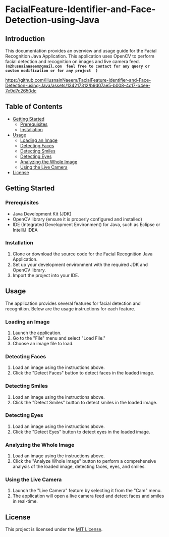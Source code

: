 # FacialFeature-Identifier-and-Face-Detection-using-Java

## Introduction
This documentation provides an overview and usage guide for the Facial Recognition Java Application. This application uses OpenCV to perform facial detection and recognition on images and live camera feed.**`(m2husnainnaeem@gmail.com  feel free to contact for any query or custom modification or for any project  )`** 

https://github.com/HusnainNaeem/FacialFeature-Identifier-and-Face-Detection-using-Java/assets/134217312/b9d07ae5-b008-4c17-b4ee-7e9d7c2650dc


## Table of Contents
- [Getting Started](#getting-started)
  - [Prerequisites](#prerequisites)
  - [Installation](#installation)
- [Usage](#usage)
  - [Loading an Image](#loading-an-image)
  - [Detecting Faces](#detecting-faces)
  - [Detecting Smiles](#detecting-smiles)
  - [Detecting Eyes](#detecting-eyes)
  - [Analyzing the Whole Image](#analyzing-the-whole-image)
  - [Using the Live Camera](#using-the-live-camera)
- [License](#license)

## Getting Started

### Prerequisites
- Java Development Kit (JDK)
- OpenCV library (ensure it is properly configured and installed)
- IDE (Integrated Development Environment) for Java, such as Eclipse or IntelliJ IDEA

### Installation
1. Clone or download the source code for the Facial Recognition Java Application.
2. Set up your development environment with the required JDK and OpenCV library.
3. Import the project into your IDE.

## Usage
The application provides several features for facial detection and recognition. Below are the usage instructions for each feature.

### Loading an Image
1. Launch the application.
2. Go to the "File" menu and select "Load File."
3. Choose an image file to load.

### Detecting Faces
1. Load an image using the instructions above.
2. Click the "Detect Faces" button to detect faces in the loaded image.

### Detecting Smiles
1. Load an image using the instructions above.
2. Click the "Detect Smiles" button to detect smiles in the loaded image.

### Detecting Eyes
1. Load an image using the instructions above.
2. Click the "Detect Eyes" button to detect eyes in the loaded image.

### Analyzing the Whole Image
1. Load an image using the instructions above.
2. Click the "Analyze Whole Image" button to perform a comprehensive analysis of the loaded image, detecting faces, eyes, and smiles.

### Using the Live Camera
1. Launch the "Live Camera" feature by selecting it from the "Cam" menu.
2. The application will open a live camera feed and detect faces and smiles in real-time.

## License
This project is licensed under the [MIT License](LICENSE).


 
